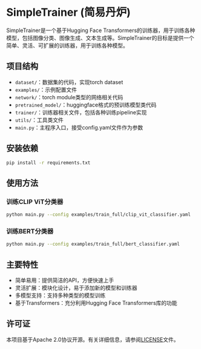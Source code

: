 # SimpleTrainer (简易丹炉)

SimpleTrainer是一个基于Hugging Face Transformers的训练器，用于训练各种模型，包括图像分类、图像生成、文本生成等。SimpleTrainer的目标是提供一个简单、灵活、可扩展的训练器，用于训练各种模型。

## 项目结构

- `dataset/`：数据集的代码，实现torch dataset
- `examples/`：示例配置文件
- `network/`：torch module类型的网络相关代码
- `pretrained_model/`：huggingface格式的预训练模型类代码
- `trainer/`：训练器相关文件，包括各种训练pipeline实现
- `utils/`：工具类文件
- `main.py`：主程序入口，接受config.yaml文件作为参数

## 安装依赖

```bash
pip install -r requirements.txt
```

## 使用方法

### 训练CLIP ViT分类器

```bash
python main.py --config examples/train_full/clip_vit_classifier.yaml
```

### 训练BERT分类器

```bash
python main.py --config examples/train_full/bert_classifier.yaml
```

## 主要特性

- 简单易用：提供简洁的API，方便快速上手
- 灵活扩展：模块化设计，易于添加新的模型和训练器
- 多模型支持：支持多种类型的模型训练
- 基于Transformers：充分利用Hugging Face Transformers库的功能

## 许可证

本项目基于Apache 2.0协议开源。有关详细信息，请参阅[LICENSE](LICENSE)文件。